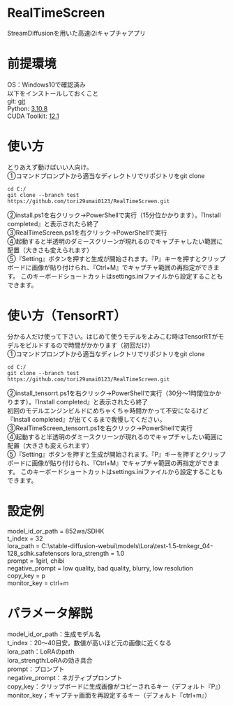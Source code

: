 # RealTimeScreen
StreamDiffusionを用いた高速i2iキャプチャアプリ

# 前提環境
OS：Windows10で確認済み<br>
以下をインストールしておくこと<br>
git: [git](https://git-scm.com/downloads)<br>
Python: [3.10.8](https://www.python.org/downloads/release/python-3810/)<br>
CUDA Toolkit: [12.1](https://developer.nvidia.com/cuda-12-1-0-download-archive)<br>

# 使い方
とりあえず動けばいい人向け。<br>
①コマンドプロンプトから適当なディレクトリでリポジトリをgit clone<br>
```
cd C:/
git clone --branch test https://github.com/tori29umai0123/RealTimeScreen.git
```
②install.ps1を右クリック→PowerShellで実行（15分位かかります）。『Install completed』と表示されたら終了<br>
③RealTimeScreen.ps1を右クリック→PowerShellで実行<br>
④起動すると半透明のダミースクリーンが現れるのでキャプチャしたい範囲に配置（大きさも変えられます）<br>
⑤『Setting』ボタンを押すと生成が開始されます。『P』キーを押すとクリップボードに画像が貼り付けられ、『Ctrl+M』でキャプチャ範囲の再指定ができます。
このキーボードショートカットはsettings.iniファイルから設定することもできます。

# 使い方（TensorRT）
分かる人だけ使って下さい。はじめて使うモデルをよみこむ時はTensorRTがモデルをビルドするので時間がかかります（初回だけ）<br>
①コマンドプロンプトから適当なディレクトリでリポジトリをgit clone<br>
```
cd C:/
git clone --branch test https://github.com/tori29umai0123/RealTimeScreen.git
```
②install_tensorrt.ps1を右クリック→PowerShellで実行（30分～1時間位かかります）。『Install completed』と表示されたら終了<br>
初回のモデルエンジンビルドにめちゃくちゃ時間かかって不安になるけど『Install completed』が出てくるまで我慢してください。<br>
③RealTimeScreen_tensorrt.ps1を右クリック→PowerShellで実行<br>
④起動すると半透明のダミースクリーンが現れるのでキャプチャしたい範囲に配置（大きさも変えられます）<br>
⑤『Setting』ボタンを押すと生成が開始されます。『P』キーを押すとクリップボードに画像が貼り付けられ、『Ctrl+M』でキャプチャ範囲の再指定ができます。
このキーボードショートカットはsettings.iniファイルから設定することもできます。

# 設定例
model_id_or_path = 852wa/SDHK<br>
t_index = 32<br>
lora_path = C:\stable-diffusion-webui\models\Lora\test-1.5-trnkegr_04-128_sdhk.safetensors
lora_strength = 1.0<br>
prompt = 1girl, chibi<br>
negative_prompt = low quality, bad quality, blurry, low resolution<br>
copy_key = p<br>
monitor_key = ctrl+m

# パラメータ解説
model_id_or_path：生成モデル名<br>
t_index：20～40目安。数値が高いほど元の画像に近くなる<br>
lora_path：LoRAのpath<br>
lora_strength:LoRAの効き具合<br>
prompt：プロンプト<br>
negative_prompt：ネガティブプロンプト<br>
copy_key：クリップボードに生成画像がコピーされるキー（デフォルト『P』）<br>
monitor_key；キャプチャ画面を再設定するキー（デフォルト『ctrl+m』）



